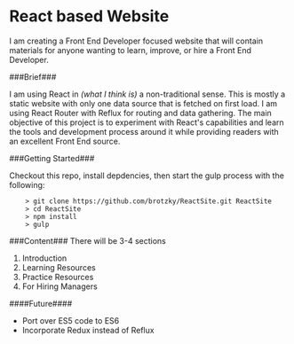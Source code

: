 React based Website
====

I am creating a Front End Developer focused website that will contain materials for anyone wanting to learn, improve, or hire a Front End Developer. 

###Brief###

I am using React in *(what I think is)* a non-traditional sense. This is mostly a static website with only one data source that is fetched on first load. I am using React Router with Reflux for routing and data gathering. The main objective of this project is to experiment with React's capabilities and learn the tools and development process around it while providing readers with an excellent Front End source.

###Getting Started###

Checkout this repo, install depdencies, then start the gulp process with the following:

```
	> git clone https://github.com/brotzky/ReactSite.git ReactSite
	> cd ReactSite
	> npm install
	> gulp
```


###Content###
There will be 3-4 sections

1. Introduction
2. Learning Resources
3. Practice Resources
4. For Hiring Managers


####Future####
- Port over ES5 code to ES6
- Incorporate Redux instead of Reflux